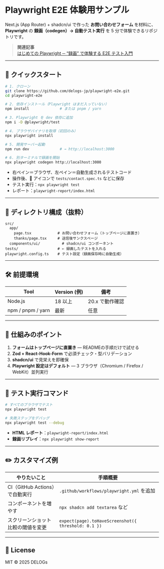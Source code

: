 # Playwright E2E 体験用サンプル

Next.js (App Router) + shadcn/ui で作った **お問い合わせフォーム** を材料に、  
**Playwright** の **録画（codegen）→ 自動テスト実行** を 5 分で体験できるリポジトリです。

> **関連記事**  
> [はじめての Playwright ─ “録画” で体験する E2E テスト入門](https://delogs.jp/next-js/supplement/playwright-e2e)

---

## 🚀 クイックスタート

```bash
# 1. クローン
git clone https://github.com/delogs-jp/playwright-e2e.git
cd playwright-e2e

# 2. 依存インストール（Playwright はまだ入っていない）
npm install              # または pnpm / yarn

# 3. Playwright を dev 依存に追加
npm i -D @playwright/test

# 4. ブラウザバイナリを取得（初回のみ）
npx playwright install

# 5. 開発サーバー起動
npm run dev              # → http://localhost:3000

# 6. 別ターミナルで録画を開始
npx playwright codegen http://localhost:3000
```

- 右ペイン＝ブラウザ、左ペイン＝自動生成されるテストコード
- 操作後、💾 アイコンで `tests/contact.spec.ts` などに保存
- テスト実行：`npx playwright test`
- レポート：`playwright-report/index.html`

---

## 📁 ディレクトリ構成（抜粋）

```
src/
  app/
    page.tsx            # お問い合わせフォーム（トップページに直置き）
    thanks/page.tsx     # 送信後サンクスページ
  components/ui/          # shadcn/ui コンポーネント
tests/                  # ← 録画したテストを入れる
playwright.config.ts    # テスト設定（録画保存時に自動生成）
```

---

## 🛠️ 前提環境

| Tool              | Version (例) | 備考            |
| ----------------- | ------------ | --------------- |
| Node.js           | 18 以上      | 20.x で動作確認 |
| npm / pnpm / yarn | 最新         | 任意            |

---

## 🔑 仕組みのポイント

1. **フォームはトップページに直置き** — READMEの手順だけで試せる
2. **Zod + React-Hook-Form** で必須チェック・型バリデーション
3. **shadcn/ui** で見栄えを即確保
4. **Playwright 設定はデフォルト** — 3 ブラウザ（Chromium / Firefox / WebKit）並列実行

---

## 🧪 テスト実行コマンド

```bash
# すべてのブラウザでテスト
npx playwright test

# 失敗ステップをデバッグ
npx playwright test --debug
```

- **HTML レポート**：`playwright-report/index.html`
- **録画リプレイ**：`npx playwright show-report`

---

## ✏️ カスタマイズ例

| やりたいこと                       | 手順概要                                            |
| ---------------------------------- | --------------------------------------------------- |
| CI（GitHub Actions）で自動実行     | `.github/workflows/playwright.yml` を追加           |
| コンポーネントを増やす             | `npx shadcn add textarea` など                      |
| スクリーンショット比較の閾値を変更 | `expect(page).toHaveScreenshot({ threshold: 0.1 })` |

---

## 📜 License

MIT © 2025 DELOGs
